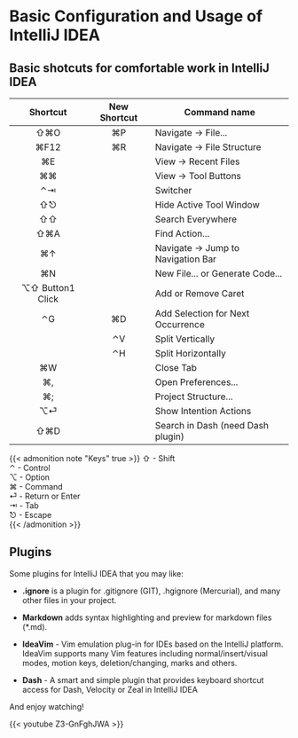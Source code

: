 # Basic Configuration and Usage of IntelliJ IDEA


## Basic shotcuts for comfortable work in IntelliJ IDEA

| Shortcut 			| New Shortcut 	| Command name
| :---------------: | :-----------: | ------------
| ⇧⌘O 				|  ⌘P  			| Navigate → File...
| ⌘F12  			|  ⌘R  			| Navigate → File Structure
| ⌘E				| 				| View → Recent Files
| ⌘⌘				|				| View → Tool Buttons
| ⌃⇥				|				| Switcher
| ⇧⎋				| 				| Hide Active Tool Window
| ⇧⇧				|				| Search Everywhere
| ⇧⌘A				|				| Find Action...
| ⌘↑				|				| Navigate → Jump to Navigation Bar
| ⌘N				|				| New File... or Generate Code...
| ⌥⇧ Button1 Click 	|  				| Add or Remove Caret
| ⌃G				| ⌘D			| Add Selection for Next Occurrence
| 					| ⌃V			| Split Vertically
| 					| ⌃H			| Split Horizontally
| ⌘W				|				| Close Tab
| ⌘,				|				| Open Preferences...
| ⌘;				|				| Project Structure...
| ⌥⏎				|				| Show Intention Actions
| ⇧⌘D				|				| Search in Dash (need Dash plugin)


{{< admonition note "Keys" true >}}
⇧ - Shift<br/>
⌃ - Control<br/>
⌥ - Option<br/>
⌘ - Command<br/>
⏎ - Return or Enter<br/>
⇥ - Tab<br/>
⎋ - Escape<br/>
{{< /admonition >}}

## Plugins

Some plugins for IntelliJ IDEA that you may like:

- **.ignore** is a plugin for .gitignore (GIT), .hgignore (Mercurial), and many other files in your project.

- **Markdown** adds syntax highlighting and preview for markdown files (*.md).

- **IdeaVim** - Vim emulation plug-in for IDEs based on the IntelliJ platform. IdeaVim supports many Vim features including normal/insert/visual modes, motion keys, deletion/changing, marks and others.

- **Dash** - A smart and simple plugin that provides keyboard shortcut access for Dash, Velocity or Zeal in IntelliJ IDEA

And enjoy watching!

{{< youtube Z3-GnFghJWA >}}


